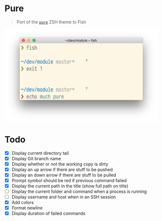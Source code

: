 # Pure

> Port of the [`pure`](https://github.com/sindresorhus/pure) ZSH theme to Fish

<img width="572" src="screenshot.png">

# Todo

- [x] Display current directory tail
- [x] Display Git branch name
- [x] Display whether or not the working copy is dirty
- [x] Display an up arrow if there are stuff to be pushed
- [x] Display an down arrow if there are stuff to be pulled
- [x] Prompt symbol should be red if previous command failed
- [x] Display the current path in the title (show full path on title)
- [ ] Display the current folder and command when a process is running
- [ ] Display username and host when in an SSH session
- [x] Add colors
- [x] Format newline
- [x] Display duration of failed commands
